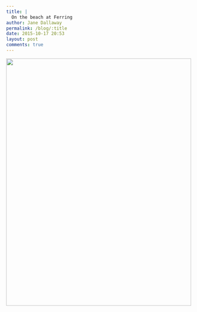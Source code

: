 ```yaml
---
title: |
  On the beach at Ferring
author: Jane Dallaway
permalink: /blog/:title
date: 2015-10-17 20:53
layout: post
comments: true
---
```


<div><a href="//static.skitters.dallaway.com/YQtp_FullSizeRender.jpg"><img src="//static.skitters.dallaway.com/YQtp_thumb_FullSizeRender.jpg" width="500" height="667"/></a></div>



  




      
